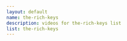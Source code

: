 ```yaml
--- 
layout: default
name: the-rich-keys
description: videos for the-rich-keys list
list: the-rich-keys
---
```


<div class="player">
<div id="player"><!-- "https://www.youtube.com/watch?v={{site.data.lists[page.list][0]}}" --></div>
</div>

